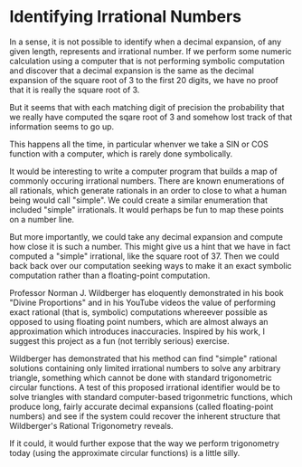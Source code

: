 # Identifying Irrational Numbers

In a sense, it is not possible to identify when a decimal expansion, of any given length, represents and irrational number. 
If we perform some numeric calculation using a computer that is not performing symbolic computation and discover that a decimal
expansion is the same as the decimal expansion of the square root of 3 to the first 20 digits, we have no proof that it is
really the square root of 3.

But it seems that with each matching digit of precision the probability that we really have computed the sqare root of 3 and
somehow lost track of that information seems to go up.

This happens all the time, in particular whenver we take a SIN or COS function with a computer, which is rarely done symbolically.

It would be interesting to write a computer program that builds a map of commonly occuring irrational numbers. There are
known enumerations of all rationals, which generate rationals in an order to close to what a human being would call "simple".
We could create a similar enumeration that included "simple" irrationals. It would perhaps be fun to map these points
on a number line.

But more importantly, we could take any decimal expansion and compute how close it is such a number. This might give us
a hint that we have in fact computed a "simple" irrational, like the square root of 37.  Then we could back back over
our computation seeking ways to make it an exact symbolic computation rather than a floating-point computation.

Professor Norman J. Wildberger has eloquently demonstrated in his book "Divine Proportions" and in his YouTube videos
the value of performing exact rational (that is, symbolic) computations whereever possible as opposed to using 
floating point numbers, which are almost always an approximation which introduces inaccuracies. Inspired by his
work, I suggest this project as a fun (not terribly serious) exercise.

Wildberger has demonstrated that his method can find "simple" rational solutions containing only limited irrational numbers
to solve any arbitrary triangle, something which cannot be done with standard trigonometric circular functions. A 
test of this proposed irrational identifier would be to solve triangles with standard computer-based trigonmetric 
functions, which produce long, fairly accurate decimal expansions (called floating-point numbers) and see if 
the system could recover the inherent structure that Wildberger's Rational Trigonometry reveals.

If it could, it would further expose that the way we perform trigonometry today (using the approximate circular functions)
is a little silly.
